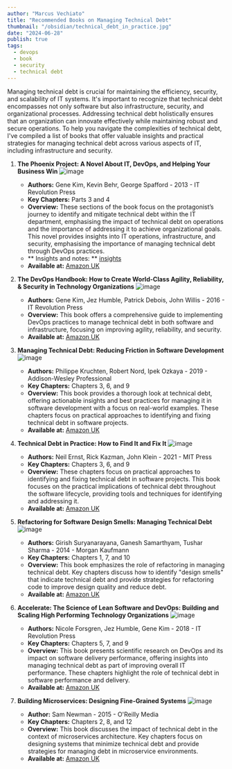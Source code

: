 ```yaml
---
author: "Marcus Vechiato"
title: "Recommended Books on Managing Technical Debt"
thumbnail: "/obsidian/technical_debt_in_practice.jpg"
date: "2024-06-28"
publish: true
tags: 
  - devops
  - book
  - security
  - technical debt
--- 
```

Managing technical debt is crucial for maintaining the efficiency, security, and scalability of IT systems. It's important to recognize that technical debt encompasses not only software but also infrastructure, security, and organizational processes. Addressing technical debt holistically ensures that an organization can innovate effectively while maintaining robust and secure operations. To help you navigate the complexities of technical debt, I've compiled a list of  books that offer valuable insights and practical strategies for managing technical debt across various aspects of IT, including infrastructure and security.

1. **The Phoenix Project: A Novel About IT, DevOps, and Helping Your Business Win**
   ![image](/obsidian/phoenix_project.jpg)
   - **Authors:** Gene Kim, Kevin Behr, George Spafford - 2013 - IT Revolution Press
   - **Key Chapters:** Parts 3 and 4
   - **Overview:** These sections of the book focus on the protagonist’s journey to identify and mitigate technical debt within the IT department, emphasising the impact of technical debt on operations and the importance of addressing it to achieve organizational goals. This novel provides insights into IT operations, infrastructure, and security, emphasising the importance of managing technical debt through DevOps practices.
   - ** Insights and notes: ** [insights](../20130602-book-the-phoenix-project/) 
   - **Available at:** [Amazon UK](https://www.amazon.co.uk/Phoenix-Project-DevOps-Helping-Business/dp/1942788290)

2. **The DevOps Handbook: How to Create World-Class Agility, Reliability, & Security in Technology Organizations**
   ![image](/obsidian/devops_handbook.jpg)
   - **Authors:** Gene Kim, Jez Humble, Patrick Debois, John Willis - 2016 - IT Revolution Press
   - **Overview:** This book offers a comprehensive guide to implementing DevOps practices to manage technical debt in both software and infrastructure, focusing on improving agility, reliability, and security.
   - **Available at:** [Amazon UK](https://www.amazon.co.uk/DevOps-Handbook-World-Class-Reliability-Organizations/dp/1942788002)

4. **Managing Technical Debt: Reducing Friction in Software Development**
   ![image](/obsidian/managing_technical_debt.jpg)
   - **Authors:** Philippe Kruchten, Robert Nord, Ipek Ozkaya - 2019 - Addison-Wesley Professional
   - **Key Chapters:** Chapters 3, 6, and 9
   - **Overview:** This book provides a thorough look at technical debt, offering actionable insights and best practices for managing it in software development with a focus on real-world examples. These chapters focus on practical approaches to identifying and fixing technical debt in software projects.
   - **Available at:** [Amazon UK](https://www.amazon.co.uk/Managing-Technical-Debt-Software-Engineering/dp/013564593X)

5. **Technical Debt in Practice: How to Find It and Fix It**
   ![image](/obsidian/technical_debt_in_practice.jpg)
   - **Authors:** Neil Ernst, Rick Kazman, John Klein - 2021 - MIT Press
   - **Key Chapters:** Chapters 3, 6, and 9
   - **Overview:** These chapters focus on practical approaches to identifying and fixing technical debt in software projects. This book focuses on the practical implications of technical debt throughout the software lifecycle, providing tools and techniques for identifying and addressing it.
   - **Available at:** [Amazon UK](https://www.amazon.co.uk/Technical-Debt-Practice-Find-Fix/dp/0262045693)

6. **Refactoring for Software Design Smells: Managing Technical Debt**
   ![image](/obsidian/refactoring_software_design_smells.jpg)
   - **Authors:** Girish Suryanarayana, Ganesh Samarthyam, Tushar Sharma - 2014 - Morgan Kaufmann
   - **Key Chapters:** Chapters 1, 7, and 10
   - **Overview:** This book emphasizes the role of refactoring in managing technical debt. Key chapters discuss how to identify "design smells" that indicate technical debt and provide strategies for refactoring code to improve design quality and reduce debt.
   - **Available at:** [Amazon UK](https://www.amazon.co.uk/Refactoring-Software-Design-Smells-Managing/dp/0128013974)

7. **Accelerate: The Science of Lean Software and DevOps: Building and Scaling High Performing Technology Organizations** 
   ![image](/obsidian/book_accelerate.jpg)
   - **Authors:** Nicole Forsgren, Jez Humble, Gene Kim - 2018 - IT Revolution Press
   - **Key Chapters:** Chapters 5, 7, and 9
   - **Overview:** This book presents scientific research on DevOps and its impact on software delivery performance, offering insights into managing technical debt as part of improving overall IT performance. These chapters highlight the role of technical debt in software performance and delivery.
   - **Available at:** [Amazon UK](https://www.amazon.co.uk/Accelerate-Software-Performing-Technology-Organizations/dp/1942788339)

9. **Building Microservices: Designing Fine-Grained Systems**
   ![image](/obsidian/building_microservices.jpg)
   - **Author:** Sam Newman - 2015 - O'Reilly Media
   - **Key Chapters:** Chapters 2, 8, and 12
   - **Overview:** This book discusses the impact of technical debt in the context of microservices architecture. Key chapters focus on designing systems that minimize technical debt and provide strategies for managing debt in microservice environments.
   - **Available at:** [Amazon UK](https://www.amazon.co.uk/Building-Microservices-Sam-Newman/dp/1491950358)
